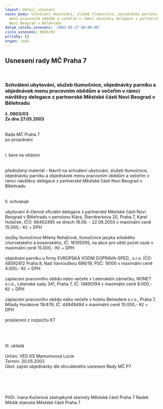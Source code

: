 ```yaml
---
layout: detail_usneseni
nazev_bodu: Schválení ubytování, služeb tlumočnice, objednávky parníku a objednávek
  menu pracovním obědům a večeřím v rámci návštěvy delegace z partnerské Městské části
  Novi Beograd v Bělehradu
datum_vzniku_usneseni: '2003-05-27 00:00:00'
cislo_usneseni: 0603/03
prilohy: []
organ: rada
---
```

<div id="ucUsn_pList" class="usn">
	<span><h2>Usnesení rady MČ Praha 7 </h2>
<br></span><div class="standBody">
<span><h3>Schválení ubytování, služeb tlumočnice, objednávky parníku a objednávek menu pracovním obědům a večeřím v rámci návštěvy delegace z partnerské Městské části Novi Beograd v Bělehradu</h3></span><div class="center">
		<strong>č. 0603/03</strong><br>
	</div>
<div class="center">
		<strong>Ze dne 27.05.2003</strong><br><br>
	</div>
<br>Rada MČ Praha 7<br>po projednání<br><br><br>I.	bere na vědomí<br><br> <br>předložený materiál - Návrh na schválení ubytování, služeb tlumočnice, objednávky parníku a objednávek menu pracovním obědům a večeřím v rámci návštěvy delegace z partnerské Městské části Novi Beograd v Bělehradu<br><br><br>II.	schvaluje <br><br>ubytování 4-členné oficiální delegace z partnerské Městské části Novi Beograd v Bělehradu v pensionu Klára, Šternberkova 20, Praha 7, Karel Holeček, IČO: 66462495 ve dnech 19.06. - 22.06.2003 v maximální ceně 15.000,- Kč + DPH<br><br>služby tlumočnice Mileny Roháčové, tlumočnice jazyka srbského chorvatského a bosenského, IČ: 16105095, na akce pro větší počet osob v maximální ceně 15.000,- Kč + DPH<br><br>objednání parníku u firmy EVROPSKÁ VODNÍ DOPRAVA-SPED., s.r.o. IČO: 48592412 Praha 8, Nad Vavrouškou 696/19, PSČ: 18100 v maximální ceně 4.000,- Kč + DPH<br><br>zaplacení pracovního obědu nebo večeře v Letenském zámečku, NONET s.r.o., Letenské sady 341, Praha 7, IČ: 14890194 v maximální ceně 8.000,- Kč + DPH<br><br>zaplacení pracovního obědu nebo večeře v hotelu Belvedere s.r.o., Praha 7, Milady Horákové 19/479, IČ: 44849494 v maximální ceně 10.000,- Kč + DPH<br><br>proplacení z rozpočtu KT<br><br><br><br><br>III.	ukládá <br><br>Určen:	VED KS Mamurovová Lucie<br>Termín: 30.05.2003<br>Úkol:	zajisti objednávky dle shcváleného usnesení Rady MČ P7<br> <br><br><br> <br>	<br>PhDr. Ivana Kučerová zástupkyně starosty Městské části Praha 7	 Radek Mikšík starosta Městské části Praha 7<br>	<br><br>
</div>
</div>
